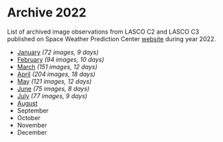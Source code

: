 # Archive 2022

List of archived image observations from LASCO C2 and LASCO C3 published on Space Weather Prediction Center [website](https://www.swpc.noaa.gov/products/lasco-coronagraph) during year 2022.


- [January](january2022.md) *(72 images, 9 days)*
- [February](february2022.md) *(94 images, 10 days)*
- [March](march2022.md) *(151 images, 12 days)*
- [April](april2022.md) *(204 images, 18 days)*
- [May](may2022.md) *(121 images, 12 days)*
- [June](june2022.md) *(75 images, 8 days)*
- [July](july2022.md) *(77 images, 9 days)*
- [August](august2022.md)
- September
- October
- November
- December
